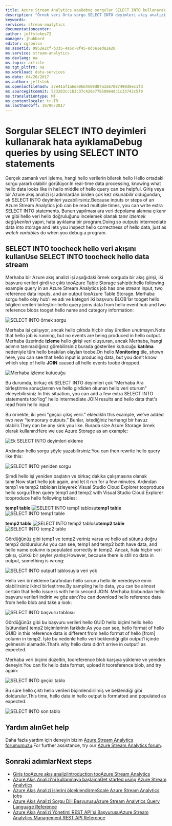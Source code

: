 ```yaml
---
title: Azure Stream Analytics aaaDebug sorgular SELECT INTO kullanarak | Microsoft Docs
description: "Örnek veri Orta sorgu SELECT INTO deyimleri akış analizi kullanarak"
keywords: 
services: stream-analytics
documentationcenter: 
author: jeffstokes72
manager: jhubbard
editor: cgronlun
ms.assetid: 9952e2cf-b335-4a5c-8f45-8d3e1eda2e20
ms.service: stream-analytics
ms.devlang: na
ms.topic: article
ms.tgt_pltfrm: na
ms.workload: data-services
ms.date: 04/20/2017
ms.author: jeffstok
ms.openlocfilehash: 27e41af1a6ea06b4509d07a3a67087490d0ec1fd
ms.sourcegitcommit: 523283cc1b3c37c428e77850964dc1c33742c5f0
ms.translationtype: MT
ms.contentlocale: tr-TR
ms.lasthandoff: 10/06/2017
---
```

# <a name="debug-queries-by-using-select-into-statements"></a><span data-ttu-id="75f3f-103">Sorgular SELECT INTO deyimleri kullanarak hata ayıklama</span><span class="sxs-lookup"><span data-stu-id="75f3f-103">Debug queries by using SELECT INTO statements</span></span>

<span data-ttu-id="75f3f-104">Gerçek zamanlı veri işleme, hangi hello verilerin bilerek hello Hello ortadaki sorgu yararlı olabilir görülüyor.</span><span class="sxs-lookup"><span data-stu-id="75f3f-104">In real-time data processing, knowing what hello data looks like in hello middle of hello query can be helpful.</span></span> <span data-ttu-id="75f3f-105">Giriş veya bir Azure akış analizi işi adımlardan birden çok kez okunabilir olduğundan, ek SELECT INTO deyimleri yazabilirsiniz.</span><span class="sxs-lookup"><span data-stu-id="75f3f-105">Because inputs or steps of an Azure Stream Analytics job can be read multiple times, you can write extra SELECT INTO statements.</span></span> <span data-ttu-id="75f3f-106">Bunun yapılması ara veri depolama alanına çıkarır ve gibi hello veri hello doğruluğunu incelemek olanak tanır *izlemek değişkenleri* yapın, hata ayıklama bir program.</span><span class="sxs-lookup"><span data-stu-id="75f3f-106">Doing so outputs intermediate data into storage and lets you inspect hello correctness of hello data, just as *watch variables* do when you debug a program.</span></span>

## <a name="use-select-into-toocheck-hello-data-stream"></a><span data-ttu-id="75f3f-107">SELECT INTO toocheck hello veri akışını kullan</span><span class="sxs-lookup"><span data-stu-id="75f3f-107">Use SELECT INTO toocheck hello data stream</span></span>

<span data-ttu-id="75f3f-108">Merhaba bir Azure akış analizi işi aşağıdaki örnek sorguda bir akış girişi, iki başvuru verileri girdi ve çıktı tooAzure Table Storage sahiptir.</span><span class="sxs-lookup"><span data-stu-id="75f3f-108">hello following example query in an Azure Stream Analytics job has one stream input, two reference data inputs, and an output tooAzure Table Storage.</span></span> <span data-ttu-id="75f3f-109">Merhaba sorgu hello olay hub'ı ve adı ve kategori iki başvuru BLOB'lar tooget hello bilgileri verileri birleştirir:</span><span class="sxs-lookup"><span data-stu-id="75f3f-109">hello query joins data from hello event hub and two reference blobs tooget hello name and category information:</span></span>

![SELECT INTO örnek sorgu](./media/stream-analytics-select-into/stream-analytics-select-into-query1.png)

<span data-ttu-id="75f3f-111">Merhaba işi çalışıyor, ancak hello çıktıda hiçbir olay üretilen unutmayın.</span><span class="sxs-lookup"><span data-stu-id="75f3f-111">Note that hello job is running, but no events are being produced in hello output.</span></span> <span data-ttu-id="75f3f-112">Merhaba üzerinde **izleme** hello girişi veri oluşturan, ancak Merhaba, hangi adımın tanımadığınız görebilirsiniz burada gösterilen kutucuğu **katılma** nedeniyle tüm hello bırakılan olayları toobe.</span><span class="sxs-lookup"><span data-stu-id="75f3f-112">On hello **Monitoring** tile, shown here, you can see that hello input is producing data, but you don’t know which step of hello **JOIN** caused all hello events toobe dropped.</span></span>

![Merhaba izleme kutucuğu](./media/stream-analytics-select-into/stream-analytics-select-into-monitor.png)
 
<span data-ttu-id="75f3f-114">Bu durumda, birkaç ek SELECT INTO deyimleri çok "Merhaba Ara birleştirme sonuçlarının ve hello girdiden okunan hello veri oturum" ekleyebilirsiniz.</span><span class="sxs-lookup"><span data-stu-id="75f3f-114">In this situation, you can add a few extra SELECT INTO statements too“log” hello intermediate JOIN results and hello data that's read from hello input.</span></span>

<span data-ttu-id="75f3f-115">Bu örnekte, iki yeni "geçici çıkış verir." ekledik</span><span class="sxs-lookup"><span data-stu-id="75f3f-115">In this example, we've added two new “temporary outputs.”</span></span> <span data-ttu-id="75f3f-116">Bunlar, istediğiniz herhangi bir havuz olabilir.</span><span class="sxs-lookup"><span data-stu-id="75f3f-116">They can be any sink you like.</span></span> <span data-ttu-id="75f3f-117">Burada size Azure Storage örnek olarak kullanın:</span><span class="sxs-lookup"><span data-stu-id="75f3f-117">Here we use Azure Storage as an example:</span></span>

![Ek SELECT INTO deyimleri ekleme](./media/stream-analytics-select-into/stream-analytics-select-into-outputs.png)

<span data-ttu-id="75f3f-119">Ardından hello sorgu şöyle yazabilirsiniz:</span><span class="sxs-lookup"><span data-stu-id="75f3f-119">You can then rewrite hello query like this:</span></span>

![SELECT INTO yeniden sorgu](./media/stream-analytics-select-into/stream-analytics-select-into-query2.png)

<span data-ttu-id="75f3f-121">Şimdi hello işi yeniden başlatın ve birkaç dakika çalışmasına olanak tanır.</span><span class="sxs-lookup"><span data-stu-id="75f3f-121">Now start hello job again, and let it run for a few minutes.</span></span> <span data-ttu-id="75f3f-122">Ardından temp1 ve temp2 tabloları izleyerek Visual Studio Cloud Explorer tooproduce hello sorgu:</span><span class="sxs-lookup"><span data-stu-id="75f3f-122">Then query temp1 and temp2 with Visual Studio Cloud Explorer tooproduce hello following tables:</span></span>

<span data-ttu-id="75f3f-123">**temp1 tablo**
![SELECT INTO temp1 tablosu](./media/stream-analytics-select-into/stream-analytics-select-into-temp-table-1.png)</span><span class="sxs-lookup"><span data-stu-id="75f3f-123">**temp1 table**
![SELECT INTO temp1 table](./media/stream-analytics-select-into/stream-analytics-select-into-temp-table-1.png)</span></span>

<span data-ttu-id="75f3f-124">**temp2 tablo**
![SELECT INTO temp2 tablosu](./media/stream-analytics-select-into/stream-analytics-select-into-temp-table-2.png)</span><span class="sxs-lookup"><span data-stu-id="75f3f-124">**temp2 table**
![SELECT INTO temp2 table](./media/stream-analytics-select-into/stream-analytics-select-into-temp-table-2.png)</span></span>

<span data-ttu-id="75f3f-125">Gördüğünüz gibi temp1 ve temp2 veriniz varsa ve hello ad sütunu doğru temp2 doldurulur.</span><span class="sxs-lookup"><span data-stu-id="75f3f-125">As you can see, temp1 and temp2 both have data, and hello name column is populated correctly in temp2.</span></span> <span data-ttu-id="75f3f-126">Ancak, hala hiçbir veri çıkışı, çünkü bir şeyler yanlış:</span><span class="sxs-lookup"><span data-stu-id="75f3f-126">However, because there is still no data in output, something is wrong:</span></span>

![SELECT INTO output1 tablosuyla veri yok](./media/stream-analytics-select-into/stream-analytics-select-into-out-table-1.png)

<span data-ttu-id="75f3f-128">Hello veri örnekleme tarafından hello sorunu hello ile neredeyse emin olabilirsiniz ikinci birleştirme.</span><span class="sxs-lookup"><span data-stu-id="75f3f-128">By sampling hello data, you can be almost certain that hello issue is with hello second JOIN.</span></span> <span data-ttu-id="75f3f-129">Merhaba blobundan hello başvuru verileri indirin ve göz atın:</span><span class="sxs-lookup"><span data-stu-id="75f3f-129">You can download hello reference data from hello blob and take a look:</span></span>

![SELECT INTO başvuru tablosu](./media/stream-analytics-select-into/stream-analytics-select-into-ref-table-1.png)

<span data-ttu-id="75f3f-131">Gördüğünüz gibi bu başvuru verileri hello GUID hello biçimi hello hello [sütundan] temp2 biçimlerinin farklıdır.</span><span class="sxs-lookup"><span data-stu-id="75f3f-131">As you can see, hello format of hello GUID in this reference data is different from hello format of hello [from] column in temp2.</span></span> <span data-ttu-id="75f3f-132">İşte bu nedenle hello veri beklendiği gibi output1 içinde gelmesini alamadık.</span><span class="sxs-lookup"><span data-stu-id="75f3f-132">That’s why hello data didn’t arrive in output1 as expected.</span></span>

<span data-ttu-id="75f3f-133">Merhaba veri biçimi düzeltin, tooreference blob karşıya yükleme ve yeniden deneyin:</span><span class="sxs-lookup"><span data-stu-id="75f3f-133">You can fix hello data format, upload it tooreference blob, and try again:</span></span>

![SELECT INTO geçici tablo](./media/stream-analytics-select-into/stream-analytics-select-into-ref-table-2.png)

<span data-ttu-id="75f3f-135">Bu süre hello çıktı hello verileri biçimlendirilmiş ve beklendiği gibi doldurulur.</span><span class="sxs-lookup"><span data-stu-id="75f3f-135">This time, hello data in hello output is formatted and populated as expected.</span></span>

![SELECT INTO son tablo](./media/stream-analytics-select-into/stream-analytics-select-into-final-table.png)


## <a name="get-help"></a><span data-ttu-id="75f3f-137">Yardım alın</span><span class="sxs-lookup"><span data-stu-id="75f3f-137">Get help</span></span>

<span data-ttu-id="75f3f-138">Daha fazla yardım için deneyin bizim [Azure Stream Analytics forumumuzu](https://social.msdn.microsoft.com/Forums/en-US/home?forum=AzureStreamAnalytics).</span><span class="sxs-lookup"><span data-stu-id="75f3f-138">For further assistance, try our [Azure Stream Analytics forum](https://social.msdn.microsoft.com/Forums/en-US/home?forum=AzureStreamAnalytics).</span></span>

## <a name="next-steps"></a><span data-ttu-id="75f3f-139">Sonraki adımlar</span><span class="sxs-lookup"><span data-stu-id="75f3f-139">Next steps</span></span>

* [<span data-ttu-id="75f3f-140">Giriş tooAzure akış analizi</span><span class="sxs-lookup"><span data-stu-id="75f3f-140">Introduction tooAzure Stream Analytics</span></span>](stream-analytics-introduction.md)
* [<span data-ttu-id="75f3f-141">Azure Akış Analizi'ni kullanmaya başlama</span><span class="sxs-lookup"><span data-stu-id="75f3f-141">Get started using Azure Stream Analytics</span></span>](stream-analytics-real-time-fraud-detection.md)
* [<span data-ttu-id="75f3f-142">Azure Akış Analizi işlerini ölçeklendirme</span><span class="sxs-lookup"><span data-stu-id="75f3f-142">Scale Azure Stream Analytics jobs</span></span>](stream-analytics-scale-jobs.md)
* [<span data-ttu-id="75f3f-143">Azure Akış Analizi Sorgu Dili Başvurusu</span><span class="sxs-lookup"><span data-stu-id="75f3f-143">Azure Stream Analytics Query Language Reference</span></span>](https://msdn.microsoft.com/library/azure/dn834998.aspx)
* [<span data-ttu-id="75f3f-144">Azure Akış Analizi Yönetimi REST API'si Başvurusu</span><span class="sxs-lookup"><span data-stu-id="75f3f-144">Azure Stream Analytics Management REST API Reference</span></span>](https://msdn.microsoft.com/library/azure/dn835031.aspx)

